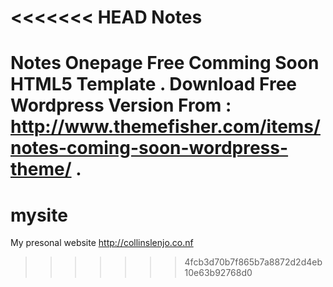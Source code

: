 <<<<<<< HEAD
Notes 
=========

Notes Onepage Free Comming Soon HTML5 Template .
Download Free Wordpress Version From : http://www.themefisher.com/items/notes-coming-soon-wordpress-theme/ . 
=======
# mysite
My presonal website http://collinslenjo.co.nf
>>>>>>> 4fcb3d70b7f865b7a8872d2d4eb10e63b92768d0
